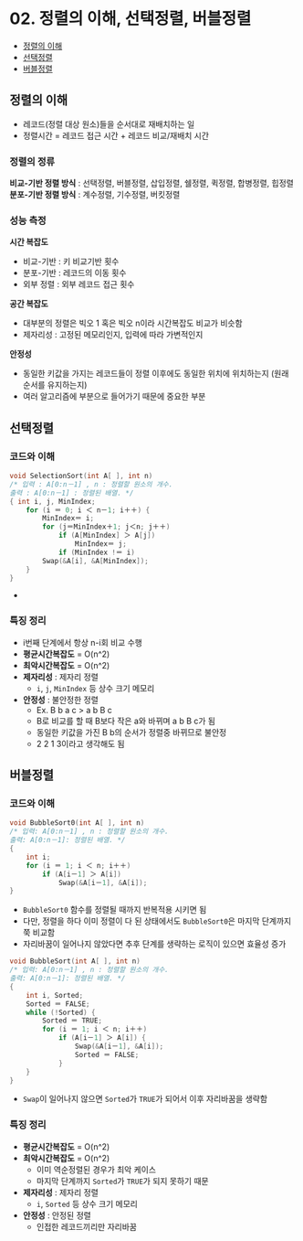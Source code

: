 # 02. 정렬의 이해, 선택정렬, 버블정렬

- [정렬의 이해](#정렬의-이해)
- [선택정렬](#선택정렬)
- [버블정렬](#버블정렬)

## 정렬의 이해
- 레코드(정렬 대상 원소)들을 순서대로 재배치하는 일
- 정렬시간 = 레코드 접근 시간 + 레코드 비교/재배치 시간

### 정렬의 정류
**비교-기반 정렬 방식** : 선택정렬, 버블정렬, 삽입정렬, 쉘정렬, 퀵정렬, 합병정렬, 힙정렬
**분포-기반 정렬 방식** : 계수정렬, 기수정렬, 버킷정렬

### 성능 측정
**시간 복잡도**
- 비교-기반 : 키 비교기반 횟수
- 분포-기반 : 레코드의 이동 횟수
- 외부 정렬 : 외부 레코드 접근 횟수

**공간 복잡도**
- 대부분의 정렬은 빅오 1 혹은 빅오 n이라 시간복잡도 비교가 비슷함
- 제자리성 : 고정된 메모리인지, 입력에 따라 가변적인지

**안정성**
- 동일한 키값을 가지는 레코드들이 정렬 이후에도 동일한 위치에 위치하는지 (원래 순서를 유지하는지)
- 여러 알고리즘에 부분으로 들어가기 때문에 중요한 부분

## 선택정렬

### 코드와 이해
```c
void SelectionSort(int A[ ], int n)
/* 입력 : A[0:n－1] , n : 정렬할 원소의 개수.
출력 : A[0:n－1] : 정렬된 배열. */
{ int i, j, MinIndex;
    for (i ＝ 0; i ＜ n－1; i＋＋) {
        MinIndex＝ i;
        for (j＝MinIndex＋1; j＜n; j＋＋)
            if (A[MinIndex] ＞ A[j])
                MinIndex＝ j;
            if (MinIndex !＝ i)
        Swap(&A[i], &A[MinIndex]);
    }
}
```
- 
### 특징 정리
- i번째 단계에서 항상 n-i회 비교 수행
- **평균시간복잡도** = O(n^2)
- **최악시간복잡도** = O(n^2)
- **제자리성** : 제자리 정렬
    - `i`, `j`, `MinIndex` 등 상수 크기 메모리
- **안정성** : 불안정한 정렬
    - Ex. B b a c > a b B c
    - B로 비교를 할 때 B보다 작은 a와 바뀌며 a b B c가 됨
    - 동일한 키값을 가진 B b의 순서가 정렬중 바뀌므로 불안정
    - 2 2 1 3이라고 생각해도 됨


## 버블정렬

### 코드와 이해
```c
void BubbleSort0(int A[ ], int n)
/* 입력: A[0:n－1] , n : 정렬할 원소의 개수.
출력: A[0:n－1]: 정렬된 배열. */
{
    int i;
    for (i ＝ 1; i ＜ n; i＋＋)
        if (A[i－1] ＞ A[i])
            Swap(&A[i－1], &A[i]);
}
```
- `BubbleSort0` 함수를 정렬될 때까지 반복적용 시키면 됨
- 다만, 정렬을 하다 이미 정렬이 다 된 상태에서도 `BubbleSort0`은 마지막 단계까지 쭉 비교함
- 자리바꿈이 일어나지 않았다면 추후 단계를 생략하는 로직이 있으면 효율성 증가

```c
void BubbleSort(int A[ ], int n)
/* 입력: A[0:n－1] , n : 정렬할 원소의 개수.
출력: A[0:n－1]: 정렬된 배열. */
{
    int i, Sorted;
    Sorted ＝ FALSE;
    while (!Sorted) {
        Sorted ＝ TRUE;
        for (i ＝ 1; i ＜ n; i＋＋)
            if (A[i－1] ＞ A[i]) {
                Swap(&A[i－1], &A[i]);
                Sorted ＝ FALSE;
            }
    } 
}
```
- `Swap`이 일어나지 않으면 `Sorted`가 `TRUE`가 되어서 이후 자리바꿈을 생략함

### 특징 정리
- **평균시간복잡도** = O(n^2)
- **최악시간복잡도** = O(n^2)
    - 이미 역순정렬된 경우가 최악 케이스
    - 마지막 단계까지 `Sorted`가 `TRUE`가 되지 못하기 때문
- **제자리성** : 제자리 정렬
    - `i`, `Sorted` 등 상수 크기 메모리
- **안정성** : 안정된 정렬
    - 인접한 레코드끼리만 자리바꿈